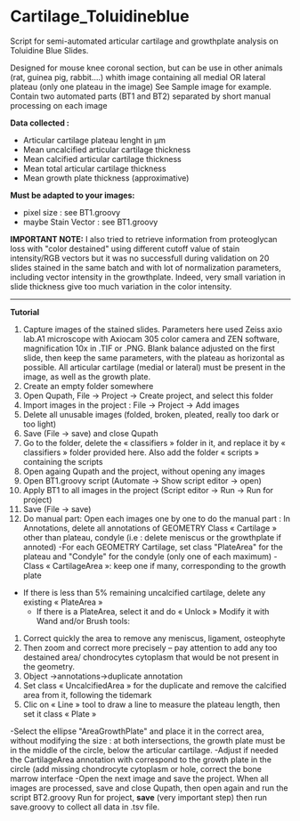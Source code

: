 # Cartilage_Toluidineblue

Script for semi-automated articular cartilage and growthplate analysis on Toluidine Blue Slides.

 Designed for mouse knee coronal section, but can be use in other animals (rat, guinea pig, rabbit....) whith image containing all medial OR lateral plateau (only one plateau in the image)
 See Sample image for example.
 Contain two automated parts (BT1 and BT2) separated by short manual processing on each image

 <b>Data collected :</b>
 - Articular cartilage plateau lenght in µm
 - Mean uncalcified articular cartilage thickness
 - Mean calcified articular cartilage thickness
 - Mean total articular cartilage thickness
 - Mean growth plate thickness (approximative)
 
<b> Must be adapted to your images:</b>
 - pixel size : see BT1.groovy
 - maybe Stain Vector : see BT1.groovy
 
 <b>IMPORTANT NOTE:</b> I also tried to retrieve information from proteoglycan loss with "color destained" using different cutoff value of stain intensity/RGB vectors but it was no successfull during validation on 20 slides stained in the same batch and with lot of normalization parameters, including vector intensity in the growthplate.
 Indeed, very small variation in slide thickness give too much variation in the color intensity. 

 **************************************************************************
 <b>Tutorial</b>
1)	Capture images of the stained slides. Parameters here used Zeiss axio lab.A1 microscope with Axiocam 305 color camera and ZEN software, magnification 10x in .TIF or .PNG. Blank balance adjusted on the first slide, then keep the same parameters, with the plateau as horizontal as possible. All articular cartilage (medial or lateral) must be present in the image, as well as the growth plate. 
2)	Create an empty folder somewhere
3)	Open Qupath, File -> Project -> Create project, and select this folder 
4)	Import images in the project : File -> Project -> Add images 
5)	Delete all unusable images (folded, broken, pleated, really too dark or too light)
6)	Save (File -> save) and close Qupath
7)	Go to the folder, delete the « classifiers » folder in it, and replace it by « classifiers » folder provided here. Also add the folder « scripts » containing the scripts 
8)	Open againg Qupath and the project, without opening any images
9)	Open BT1.groovy script (Automate -> Show script editor -> open)
10)	Apply BT1 to all images in the project (Script editor -> Run -> Run for project)
11)	Save (File -> save)
12) Do manual part:
Open each images one by one to do the manual part :
In Annotations, delete all annotations of GEOMETRY Class « Cartilage » other than  plateau, condyle (i.e : delete meniscus or the growthplate if annoted)
-For each GEOMETRY Cartilage, set class "PlateArea" for the plateau and "Condyle" for the condyle (only one of each maximum) 
-Class « CartilageArea »: keep one if many, corresponding to the growth plate
- If there is less than 5% remaining uncalcified cartilage, delete any existing « PlateArea »
   -	If there is a PlateArea, select it and do « Unlock »
        Modify it with Wand and/or Brush tools: 
1.	Correct quickly the area to remove any meniscus, ligament, osteophyte
2.	Then zoom and correct more precisely – pay attention to add any too destained area/ chondrocytes cytoplasm that would be not present in the geometry. 
3.	Object ->annotations->duplicate annotation
4.	Set class « UncalcifiedArea » for the duplicate and remove the calcified area from it, following the tidemark
5.	Clic on « Line » tool to draw a line to measure the plateau length, then set it class « Plate »

-Select the ellipse "AreaGrowthPlate" and place it in the correct area, without modifying the size : at both intersections, the growth plate must be in the middle of the circle, below the articular cartilage. 
-Adjust if needed the CartilageArea annotation with correspond to the growth plate in the circle (add missing chondrocyte cytoplasm or hole, correct the bone marrow interface
-Open the next image and save the project.
When all images are processed, save and close Qupath, then open again and run the script BT2.groovy Run for project, <b>save</b> (very important step) then run save.groovy to collect all data in .tsv file. 
